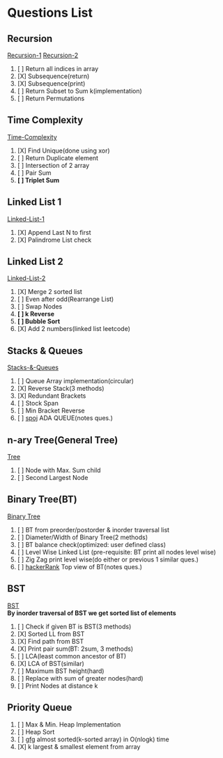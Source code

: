 # Questions List

## Recursion
[Recursion-1](./001.%20Recursion-1-1b/)
[Recursion-2](./002.%20Recursion%202/)
1. [ ] Return all indices in array
1. [X] Subsequence(return)
1. [X] Subsequence(print)
1. [ ] Return Subset to Sum k(implementation)
1. [ ] Return Permutations

## Time Complexity
[Time-Complexity](./003.%20Time%20Complexity/Assignment/)
1. [X] Find Unique(done using xor)
1. [ ] Return Duplicate element
1. [ ] Intersection of 2 array
1. [ ] Pair Sum
1. **[ ] Triplet Sum**

## Linked List 1
[Linked-List-1](/007.%20Linked%20List-1/) 
1. [X] Append Last N to first
1. [X] Palindrome List check

## Linked List 2
[Linked-List-2](/008.%20Linked%20List%202/)
1. [X] Merge 2 sorted list
1. [ ] Even after odd(Rearrange List)
1. [ ] Swap Nodes
1. **[ ] k Reverse**
1. **[ ] Bubble Sort**
1. [X] Add 2 numbers(linked list leetcode)

## Stacks & Queues
[Stacks-&-Queues](./009.%20Stacks%20and%20Queues/)
1. [ ] Queue Array implementation(circular)
1. [X] Reverse Stack(3 methods)
1. [X] Redundant Brackets
1. [ ] Stock Span
1. [ ] Min Bracket Reverse
1. [ ] [spoj](https://www.spoj.com/problems/ADAQUEUE/) ADA QUEUE(notes ques.)

## n-ary Tree(General Tree)
[Tree](./011.%20Trees/)
1. [ ] Node with Max. Sum child
1. [ ] Second Largest Node

## Binary Tree(BT)
[Binary Tree](./012.%20Binary%20Trees/) 
1. [ ] BT from preorder/postorder & inorder traversal list
1. [ ] Diameter/Width of Binary Tree(2 methods)
1. [ ] BT balance check(optimized: user defined class)
1. [ ] Level Wise Linked List (pre-requisite: BT print all nodes level wise)
1. [ ] Zig Zag print level wise(do either or previous 1 similar ques.)
1. [ ] [hackerRank](https://www.hackerrank.com/challenges/tree-top-view/problem) Top view of BT(notes ques.)

## BST
[BST](./013%20Binary%20Search%20Trees/)  
__By inorder traversal of BST we get sorted list of elements__
1. [ ] Check if given BT is BST(3 methods)
1. [X] Sorted LL from BST
1. [X] Find path from BST
1. [X] Print pair sum(BT: 2sum, 3 methods)
1. [ ] LCA(least common ancestor of BT)
1. [X] LCA of BST(similar)
1. [ ] Maximum BST height(hard)
1. [ ] Replace with sum of greater nodes(hard)
1. [ ] Print Nodes at distance k
 
## Priority Queue
1. [ ] Max & Min. Heap Implementation
1. [ ] Heap Sort
1. [ ] [gfg](https://www.geeksforgeeks.org/nearly-sorted-algorithm/) almost sorted(k-sorted array) in O(nlogk) time
1. [X] k largest & smallest element from array
